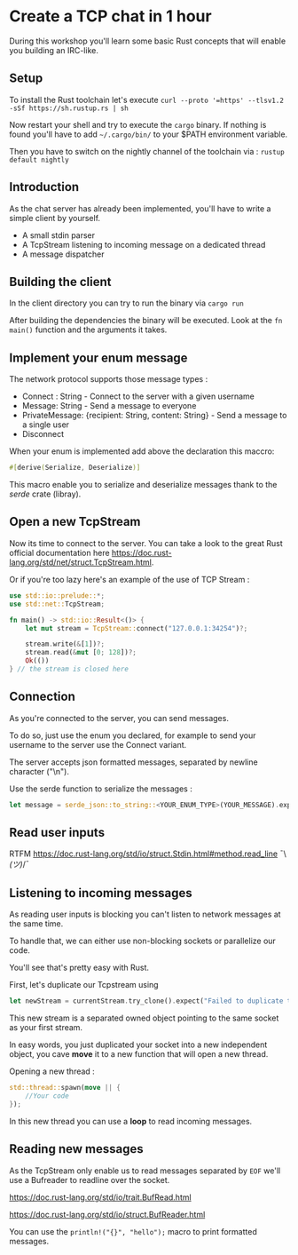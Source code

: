 # Create a TCP chat in 1 hour

During this workshop you'll learn some basic Rust concepts that will enable you building an IRC-like.

## Setup

To install the Rust toolchain let's execute `curl --proto '=https' --tlsv1.2 -sSf https://sh.rustup.rs | sh`

Now restart your shell and try to execute the `cargo` binary. If nothing is found you'll have to add `~/.cargo/bin/` to your $PATH environment variable.

Then you have to switch on the nightly channel of the toolchain via : `rustup default nightly`

## Introduction

As the chat server has already been implemented, you'll have to write a simple client by yourself.

* A small stdin parser
* A TcpStream listening to incoming message on a dedicated thread
* A message dispatcher



## Building the client

In the client directory you can try to run the binary via `cargo run`

After building the dependencies the binary will be executed. Look at the `fn main()` function and the arguments it takes.



## Implement your enum message

The network protocol supports those message types :

* Connect : String - Connect to the server with a given username
* Message: String - Send a message to everyone
* PrivateMessage: {recipient: String, content: String} - Send a message to a single user
* Disconnect



When your enum is implemented add above the declaration this maccro:

```rust
#[derive(Serialize, Deserialize)]
```

This macro enable you to serialize and deserialize messages thank to the *serde* crate (libray).



## Open a new TcpStream

Now its time to connect to the server. You can take a look to the great Rust official documentation here https://doc.rust-lang.org/std/net/struct.TcpStream.html.

Or if you're too lazy here's an example of the use of TCP Stream :

```rust
use std::io::prelude::*;
use std::net::TcpStream;

fn main() -> std::io::Result<()> {
    let mut stream = TcpStream::connect("127.0.0.1:34254")?;

    stream.write(&[1])?;
    stream.read(&mut [0; 128])?;
    Ok(())
} // the stream is closed here
```



## Connection

As you're connected to the server, you can send messages.

To do so, just use the enum you declared, for example to send your username to the server use the Connect variant.

The server accepts json formatted messages, separated by newline character ("\n").

Use the serde function to serialize the messages :

```rust
let message = serde_json::to_string::<YOUR_ENUM_TYPE>(YOUR_MESSAGE).expect("Failed to serialize the message");
```



## Read user inputs

RTFM https://doc.rust-lang.org/std/io/struct.Stdin.html#method.read_line ¯\\_(ツ)_/¯



## Listening to incoming messages

As reading user inputs is blocking you can't listen to network messages at the same time.

To handle that, we can either use non-blocking sockets or parallelize our code.

You'll see that's pretty easy with Rust.

First, let's duplicate our Tcpstream using

```rust
let newStream = currentStream.try_clone().expect("Failed to duplicate tcp stream");
```

This new stream is a separated owned object pointing to the same socket as your first stream.

In easy words, you just duplicated your socket into a new independent object, you cave **move** it to a new function that will open a new thread.

Opening a new thread :

```rust
std::thread::spawn(move || {
    //Your code
});
```



In this new thread you can use a **loop** to read incoming messages.

## Reading new messages

As the TcpStream only enable us to read messages separated by `EOF` we'll use a Bufreader to readline over the socket.

https://doc.rust-lang.org/std/io/trait.BufRead.html

https://doc.rust-lang.org/std/io/struct.BufReader.html

You can use the ```println!("{}", "hello");``` macro to print formatted messages.